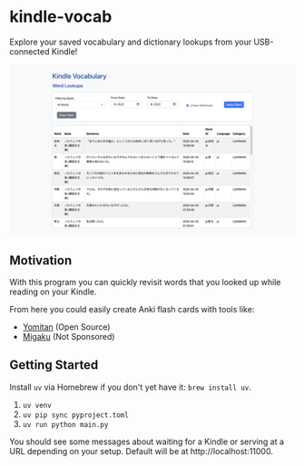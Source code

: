 # kindle-vocab

Explore your saved vocabulary and dictionary lookups from your USB-connected Kindle!

![Alt text](screenshots/lookups.png)

## Motivation

With this program you can quickly revisit words that you looked up while reading on your Kindle.

From here you could easily create Anki flash cards with tools like:

- [Yomitan](https://yomitan.wiki/) (Open Source)
- [Migaku](https://migaku.com/) (Not Sponsored)

## Getting Started

Install `uv` via Homebrew if you don't yet have it: `brew install uv`.

1. `uv venv`
2. `uv pip sync pyproject.toml`
3. `uv run python main.py`

You should see some messages about waiting for a Kindle or serving at a URL depending on your setup. Default will be at http://localhost:11000.
